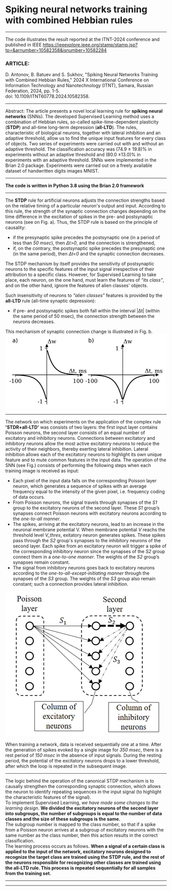 # __Spiking neural networks training with combined Hebbian rules__
***
The code illustrates the result reported at the ITNT-2024 conference and published in IEEE https://ieeexplore.ieee.org/stamp/stamp.jsp?tp=&arnumber=10582358&isnumber=10582284

### ARTICLE:   
D. Antonov, B. Batuev and S. Sukhov, "Spiking Neural Networks Training with Combined Hebbian Rules," 2024 X International Conference on Information Technology and Nanotechnology (ITNT), Samara, Russian Federation, 2024, pp. 1-5.    
doi: 10.1109/ITNT60778.2024.10582358.
***
Abstract: The article presents a novel local learning rule for __spiking neural networks__ (SNNs). The developed Supervised Learning method uses a combination of Hebbian rules, so-called spike-time-dependent plasticity (__STDP__) and all-time long-term depression (__all-LTD__). The rules, characteristic of biological neurons, together with lateral inhibition and an adaptive threshold, allow us to find the unique input features for every class of objects. Two series of experiments were carried out with and without an adaptive threshold. The classification accuracy was (74.9 ± 19.8)% in experiments without an adaptive threshold and (80.0 ±13.0)% in experiments with an adaptive threshold. SNNs were implemented in the Brian 2.0 package. Experiments were carried out on a freely available dataset of handwritten digits images MNIST. 
***
__The code is written in Python 3.8 using the Brian 2.0 framework__
***
The __STDP__ rule for artificial neurons adjusts the connection strengths based on the relative timing of a particular neuron's output and input. According to this rule, the strength of the synaptic connection changes depending on the time difference in the excitation of spikes in the pre- and postsynaptic neurons (see on Fig. a). Thus, the STDP rule is based on the principle of causality:   
- if the presynaptic spike precedes the postsynaptic one (in a period of less than _50 msec_), then _Δt>0_, and the connection is strengthened,   
- if, on the contrary, the postsynaptic spike precedes the presynaptic one (in the same period), then _Δt<0_ and the synaptic connection decreases.     

The STDP mechanism by itself provides the sensitivity of postsynaptic neurons to the specific features of the input signal irrespective of their attribution to a specific class. However, for Supervised Learning to take place, each neuron, on the one hand, must learn the features of _“its class”_, and on the other hand, ignore the features of alien classes' objects.   

 Such insensitivity of neurons to _"alien classes"_ features is provided by the __all-LTD__ rule (all-time synaptic depression):   
 - if pre- and postsynaptic spikes both fall within the interval |Δt| (within the same period of 50 msec), the connection strength between the neurons decreases.    
 
 This mechanism of synaptic connection change is illustrated in Fig. b.
![STDP+all-LTD](STDP+all_LTD.svg)
***

The network on which experiments on the application of the complex rule __'STDR+all-LTD'__ was consists of two layers: the first input layer contains Poisson neurons, the second layer consists of an equal number of excitatory and inhibitory neurons. Connections between excitatory and inhibitory neurons allow the most active excitatory neurons to reduce the activity of their neighbors, thereby exerting lateral inhibition. Lateral inhibition allows each of the excitatory neurons to highlight its own unique feature and to mute common features in the input data.
The operation of the SNN (see Fig.) consists of performing the following steps when each training image is received as input:   
- Each pixel of the input data falls on the corresponding Poisson layer neuron, which generates a sequence of spikes with an average frequency equal to the intensity of the given pixel, i.e. frequency coding of data occurs.
- From Poisson neurons, the signal travels through synapses of the _S1_ group to the excitatory neurons of the second layer. These _S1_ group’s synapses connect Poisson neurons with excitatory neurons according to the _one-to-all manner_.
- The spikes, arriving at the excitatory neurons, lead to an increase in the neuronal membrane potential V. When membrane potential _V_ reachs the threshold level _V_thres_, exitatory neuron generates spikes. These spikes pass through the _S2_ group's synapses to the inhibitory neurons of the second layer. Each spike from an excitatory neuron will trigger a spike of the corresponding inhibitory neuron since the synapses of the _S2_ group connect them in a _one-to-one manner_. The weights of the _S2_ group’s synapses remain constant.
- The signal from inhibitory neurons goes back to excitatory neurons according to the _one-to-all-except-initiating manner_ through the synapses of the _S3_ group. The weights of the _S3_ group also remain constant; such a connection provides lateral inhibition.
  
![SNN architecture](SNN_architecture.jpg)

When training a network, data is received sequentially one at a time. After the generation of spikes evoked by a single image for _350 msec_, there is a rest period of _150 msec_ in the absence of input signals. During the resting period, the potential of the excitatory neurons drops to a lower threshold, after which the loop is repeated in the subsequent image.
***
The logic behind the operation of the canonical STDP mechanism is to causally strengthen the corresponding synaptic connection, which allows the neuron to identify repeating sequences in the input signal (to highlight the characteristic features of the signal).   
To implement Supervised Learning, _we have made some changes to the learning design_. __We divided the excitatory neurons of the second layer into subgroups, the number of subgroups is equal to the number of data classes and the size of these subgroups is the same.__   
The subgroup number is mapped to the class number, so that if a spike from a Poisson neuron arrives at a subgroup of excitatory neurons with the same number as the class number, then this action results in the correct classification.   
The learning process occurs as follows. __When a signal of a certain class is applied to the input of the network, excitatory neurons designed to recognize the target class are trained using the STDP rule, and the rest of the neurons responsible for recognizing other classes are trained using the all-LTD rule. This process is repeated sequentially for all samples from the training set.__ 
***
***
